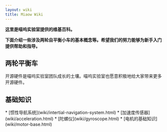 ```yaml
---
layout: wiki
title: Miaow Wiki
---
```


<div class="jumbotron">
<b>
    <p class="lead">这里是喵呜实验室提供的维基百科。</p>
    <p class="lead">下面介绍一些涉及两轮自平衡小车的基本概念等。希望我们的努力能够为新手入门提供帮助和指导。 </p>
</b>
</div>

<h2 id="self-balanced">两轮平衡车</h2>
<p>开源硬件是喵呜实验室团队成长的土壤。喵呜实验室也愿意积极地给大家带来更多开源硬件。</p>




<h2 id="basic-knowledge">基础知识</h2>
* [惯性导航系统](wiki/intertial-navigation-system.html)
* [加速度传感器](wiki/acceleration.html)
* [陀螺仪](wiki/gyroscope.html)
* [电机的基础知识](wiki/motor-base.html)

